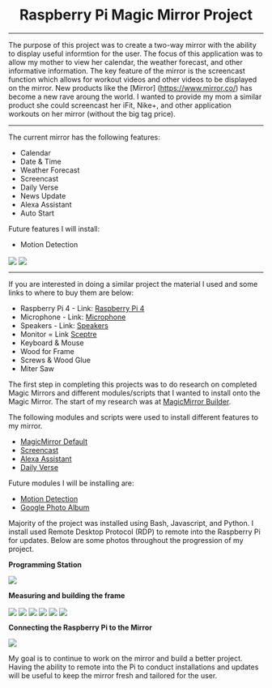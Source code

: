 <h1 align="center">Raspberry Pi Magic Mirror Project</h1>

_____
The purpose of this project was to create a two-way mirror with the ability to display useful informtion for the user. The focus of this application was to allow my mother to view her calendar, the weather forecast, and other informative information. The key feature of the mirror is the screencast function which allows for workout videos and other videos to be displayed on the mirror. New products like the [Mirror] (https://www.mirror.co/) has become a new rave aroung the world. I wanted to provide my mom a similar product she could screencast her iFit, Nike+, and other application workouts on her mirror (without the big tag price). 
____

The current mirror has the following features:
- Calendar
- Date & Time
- Weather Forecast
- Screencast 
- Daily Verse
- News Update
- Alexa Assistant
- Auto Start

Future features I will install:
- Motion Detection 


<img src="MagicMirror Photos/FinalPic2.jpg" align="center"></img>
<img src="MagicMirror Photos/FinalPic1.jpg" align="center"></img>
_______


If you are interested in doing a similar project the material I used and some links to where to buy them are below:

- Raspberry Pi 4  - Link: [Raspberry Pi 4](https://www.amazon.com/CanaKit-Raspberry-4GB-Starter-Kit/dp/B07V5JTMV9/ref=pd_lpo_147_img_2/140-2631321-1545435?_encoding=UTF8&pd_rd_i=B07V5JTMV9&pd_rd_r=907dc0db-82b1-43ae-9ae9-b5394c015aff&pd_rd_w=Ur1JE&pd_rd_wg=XCMhI&pf_rd_p=337be819-13af-4fb9-8b3e-a5291c097ebb&pf_rd_r=AW4HDM2AEKRQH9GFMH1T&psc=1&refRID=AW4HDM2AEKRQH9GFMH1T)
- Microphone - Link: [Microphone](https://www.amazon.com/PoP-voice-Professional-Microphone-Omnidirectional/dp/B016C4ZG74/ref=sr_1_5?dchild=1&keywords=small+microphone&qid=1616991069&s=electronics&sr=1-5)
- Speakers - Link: [Speakers](https://www.amazon.com/Sanyun-Computer-speakers-Diaphragm-USB-Powered/dp/B075CRYDC5/ref=sr_1_13_sspa?dchild=1&keywords=3.5+mm+speaker&qid=1616991229&s=electronics&sr=1-13-spons&psc=1&spLa=ZW5jcnlwdGVkUXVhbGlmaWVyPUEyMVgwWExLWExVVVdIJmVuY3J5cHRlZElkPUEwODk5OTA4MUQwMkVHNkpVMjY4ViZlbmNyeXB0ZWRBZElkPUEwMTUyNDM0MUxWWTJBWjdUVzFHSSZ3aWRnZXROYW1lPXNwX210ZiZhY3Rpb249Y2xpY2tSZWRpcmVjdCZkb05vdExvZ0NsaWNrPXRydWU=)
- Monitor = Link [Sceptre](https://www.amazon.com/Sceptre-E248W-19203R-Monitor-Speakers-Metallic/dp/B0773ZY26F/ref=sr_1_1?crid=2KDWP224T5O2F&dchild=1&keywords=spectre+monitors&qid=1616991325&sprefix=spectre%2Caps%2C200&sr=8-1)
- Keyboard & Mouse 
- Wood for Frame
- Screws & Wood Glue
- Miter Saw

The first step in completing this projects was to do research on completed Magic Mirrors and different modules/scripts that I wanted to install onto the Magic Mirror. The start of my research was at [MagicMirror Builder](https://magicmirror.builders/). 

The following modules and scripts were used to install different features to my mirror.

- [MagicMirror Default](https://github.com/MichMich/MagicMirror)
- [Screencast](https://github.com/kevinatown/MMM-Screencast)
- [Alexa Assistant](https://github.com/dolanmiu/MMM-awesome-alexa)
- [Daily Verse](https://github.com/arthurgarzajr/MMM-DailyBibleVerse)

Future modules I will be installing are:
- [Motion Detection](https://github.com/rejas/MMM-MotionDetector)
- [Google Photo Album](https://github.com/ChrisAcrobat/MMM-GooglePhotos)

Majority of the project was installed using Bash, Javascript, and Python. I install used Remote Desktop Protocol (RDP) to remote into the Raspberry Pi for updates. Below are some photos throughout the progression of my project.

**Programming Station**

<img src="MagicMirror Photos/programming station.jpg" align="center"></img>

**Measuring and building the frame**

<img src="MagicMirror Photos/phase 3.jpg" align="center"></img>
<img src="MagicMirror Photos/phase5.jpg" align="center"></img>
<img src="MagicMirror Photos/phase4.jpg" align="center"></img>
<img src="MagicMirror Photos/Phase2.png" align="center"></img>
<img src="MagicMirror Photos/Phase 6.jpg" align="center"></img>
<img src="MagicMirror Photos/Phase 7.jpg" align="center"></img>

**Connecting the Raspberry Pi to the Mirror**

<img src="MagicMirror Photos/Phase 8.jpg" align="center"></img>

My goal is to continue to work on the mirror and build a better project. Having the ability to remote into the Pi to conduct installations and updates will be useful to keep the mirror fresh and tailored for the user.
